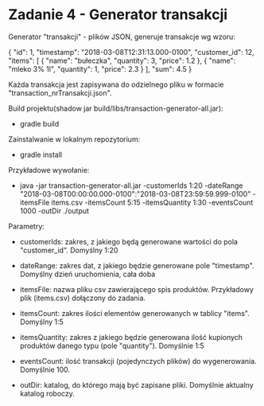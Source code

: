 <h1>Zadanie 4 - Generator transakcji</h1>

Generator "transakcji" - plików JSON, generuje transakcje wg wzoru:

{
  "id": 1,
  "timestamp": "2018-03-08T12:31:13.000-0100",
  "customer_id": 12,
  "items": [
    {
      "name": "bułeczka",
      "quantity": 3,
      "price": 1.2
    },
    {
      "name": "mleko 3% 1l",
      "quantity": 1,
      "price": 2.3
    }
  ],
  "sum": 4.5
}

Każda transakcja jest zapisywana do odzielnego pliku w formacie "transaction_nrTransakcji.json". 

Build projektu(shadow jar build/libs/transaction-generator-all.jar):

- gradle build

Zainstalwanie w lokalnym repozytorium:

- gradle install

Przykładowe wywołanie:

- java -jar transaction-generator-all.jar -customerIds 1:20 -dateRange "2018-03-08T00:00:00.000-0100":"2018-03-08T23:59:59.999-0100" -itemsFile items.csv -itemsCount 5:15 -itemsQuantity 1:30 -eventsCount 1000 -outDir ./output

Parametry:

- customerIds: zakres, z jakiego będą generowane wartości do pola "customer_id". Domyślny 1:20

- dateRange: zakres dat, z jakiego będzie generowane pole "timestamp". Domyślny dzień uruchomienia, cała doba

- itemsFile: nazwa pliku csv zawierającego spis produktów. Przykładowy plik (items.csv) dołączony do zadania.

- itemsCount: zakres ilości elementów generowanych w tablicy "items". Domyślny 1:5

- itemsQuantity: zakres z jakiego będzie generowana ilość kupionych produktów danego typu (pole "quantity"). Domyślnie 1:5

- eventsCount: ilość transakcji (pojedynczych plików) do wygenerowania. Domyślnie 100.

- outDir: katalog, do którego mają być zapisane pliki. Domyślnie aktualny katalog roboczy.
